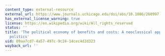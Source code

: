 ```yaml
---
content_type: external-resource
external_url: https://www.journals.uchicago.edu/doi/abs/10.1086/260997
has_external_license_warning: true
license: https://en.wikipedia.org/wiki/All_rights_reserved
status: ''
title: 'The political economy of benefits and costs: A neoclassical approach to distributive
  politics'
uid: 09aa7cd7-4a57-497c-9c24-14cec4d2d323
wayback_url: ''
---
```

